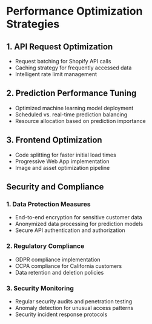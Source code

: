 
# Performance Optimization Strategies

## 1. API Request Optimization
- Request batching for Shopify API calls
- Caching strategy for frequently accessed data
- Intelligent rate limit management

## 2. Prediction Performance Tuning
- Optimized machine learning model deployment
- Scheduled vs. real-time prediction balancing
- Resource allocation based on prediction importance

## 3. Frontend Optimization
- Code splitting for faster initial load times
- Progressive Web App implementation
- Image and asset optimization pipeline

## Security and Compliance

### 1. Data Protection Measures
- End-to-end encryption for sensitive customer data
- Anonymized data processing for prediction models
- Secure API authentication and authorization

### 2. Regulatory Compliance
- GDPR compliance implementation
- CCPA compliance for California customers
- Data retention and deletion policies

### 3. Security Monitoring
- Regular security audits and penetration testing
- Anomaly detection for unusual access patterns
- Security incident response protocols

